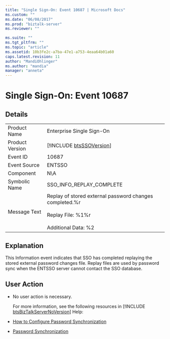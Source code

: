 ```yaml
---
title: "Single Sign-On: Event 10687 | Microsoft Docs"
ms.custom: ""
ms.date: "06/08/2017"
ms.prod: "biztalk-server"
ms.reviewer: ""

ms.suite: ""
ms.tgt_pltfrm: ""
ms.topic: "article"
ms.assetid: 10b3fe2c-a7ba-47e1-a753-4eaa64b01a60
caps.latest.revision: 11
author: "MandiOhlinger"
ms.author: "mandia"
manager: "anneta"
---
```

# Single Sign-On: Event 10687
## Details  

|                 |                                                                                                                       |
|-----------------|-----------------------------------------------------------------------------------------------------------------------|
|  Product Name   |                                               Enterprise Single Sign-On                                               |
| Product Version |                              [!INCLUDE [btsSSOVersion](../includes/btsssoversion-md.md)]                              |
|    Event ID     |                                                         10687                                                         |
|  Event Source   |                                                        ENTSSO                                                         |
|    Component    |                                                          N\A                                                          |
|  Symbolic Name  |                                               SSO_INFO_REPLAY_COMPLETE                                                |
|  Message Text   | Replay of stored external password changes completed.%r<br /><br /> Replay File: %1%r<br /><br /> Additional Data: %2 |

## Explanation  
 This Information event indicates that SSO has completed replaying the stored external password changes file. Replay files are used by password sync when the ENTSSO server cannot contact the SSO database.  

## User Action  

- No user action is necessary.  

  For more information, see the following resources in [!INCLUDE [btsBizTalkServerNoVersion](../includes/btsbiztalkservernoversion-md.md)] Help:  

- [How to Configure Password Synchronization](../core/how-to-configure-password-synchronization.md)  

- [Password Synchronization](../core/password-synchronization2.md)

